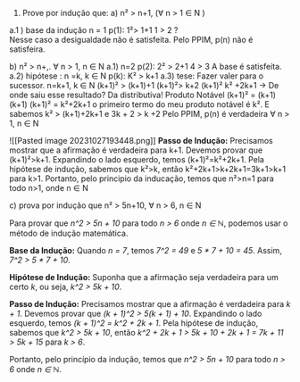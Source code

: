 1) Prove por indução que:
a) n² > n+1, ($\forall$ n > 1 $\in$ N )

a.1 ) base da indução n = 1
		p(1): 1²> 1+1
		1 > 2 ?  
Nesse caso a desigualdade não é satisfeita. Pelo PPIM, p(n) não é satisfeira.

b) n² > n+,. $\forall$ n > 1, n $\in$ N
	a.1) n=2
	p(2): 2² > 2+1
	4 > 3
	A base é satisfeita.
	a.2) hipótese : n =k, k $\in$ N
	p(k): K² > k+1
	a.3) tese: Fazer valer para o sucessor. n=k+1, k $\in$ N
	(k+1)² > (k+1)+1
	(k+1)²> k+2
	(k+1)²
	k² +2k+1 -> De onde saiu esse resultado? Da distributiva! Produto Notável (k+1)² = (k+1)(k+1)
	(k+1)² = k²+2k+1 
	o primeiro termo do meu produto notável é k². E sabemos k² > (k+1)+2k+1
	e 3k + 2 > k +2
	Pelo PPIM, p(n) é verdadeira $\forall$ n > 1, n $\in$ N
	
![[Pasted image 20231027193448.png]]
**Passo de Indução:** Precisamos mostrar que a afirmação é verdadeira para k+1. Devemos provar que (k+1)²>k+1.
Expandindo o lado esquerdo, temos (k+1)²=k²+2k+1.
Pela hipótese de indução, sabemos que k²>k, então k²+2k+1>k+2k+1=3k+1>k+1 para k>1. Portanto, pelo principio da inducação, temos que n²>n=1 para todo n>1, onde n $\in$ N 

c) prova por indução que n² > 5n+10, $\forall$ n  > 6, n $\in$ N

Para provar que *n^2 > 5n + 10* para todo *n > 6* onde *n ∈ ℕ*, podemos usar o método de indução matemática.

**Base da Indução:**
Quando *n = 7*, temos *7^2 = 49* e *5 * 7 + 10 = 45*. Assim, *7^2 > 5 * 7 + 10*.

**Hipótese de Indução:**
Suponha que a afirmação seja verdadeira para um certo *k*, ou seja, *k^2 > 5k + 10*.

**Passo de Indução:**
Precisamos mostrar que a afirmação é verdadeira para *k + 1*. Devemos provar que *(k + 1)^2 > 5(k + 1) + 10*. Expandindo o lado esquerdo, temos *(k + 1)^2 = k^2 + 2k + 1*. Pela hipótese de indução, sabemos que *k^2 > 5k + 10*, então *k^2 + 2k + 1 > 5k + 10 + 2k + 1 = 7k + 11 > 5k + 15* para *k > 6*.

Portanto, pelo princípio da indução, temos que *n^2 > 5n + 10* para todo *n > 6* onde *n ∈ ℕ*.
